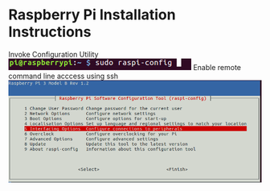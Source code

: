# Raspberry Pi Installation Instructions
Invoke Configuration Utility
![Invoke Raspberry Pi Configuration Utility](https://github.com/stteff/An-Open-Educational-RPi-Robot/blob/master/docs/images/1.png)
Enable remote command line acccess using ssh
![Step 1](https://github.com/stteff/An-Open-Educational-RPi-Robot/blob/master/docs/images/2.png)
